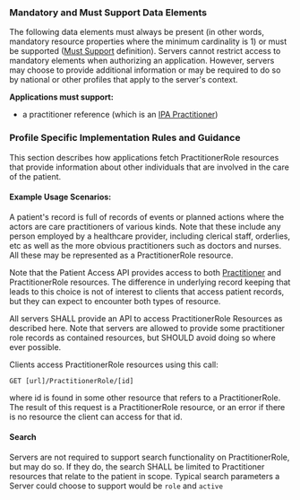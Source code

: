 
### Mandatory and Must Support Data Elements


<!-- Boilerplate -->
The following data elements must always be present (in other words, mandatory resource properties where the minimum cardinality is 1) or must be supported ([Must Support](conformance.html#must-support) definition). Servers cannot restrict access to mandatory elements when authorizing an application. However, servers may choose to provide additional information or may be required to do so by national or other profiles that apply to the server's context.

<!-- **Each <Resource Type> SHALL have:**
* one or more name(s) associated with the practitioner -->
 
**Applications must support:**
* a practitioner reference (which is an [IPA Practitioner](StructureDefinition-ipa-practitioner.html))

<!-- (only if present) -->
### Profile Specific Implementation Rules and Guidance

This section describes how applications fetch PractitionerRole resources that provide information about other individuals that are involved in the care of the patient. 

#### Example Usage Scenarios:

A patient's record is full of records of events or planned actions where the actors are 
care practitioners of various kinds. Note that these include any person employed by a healthcare provider,
including clerical staff, orderlies, etc as well as the more obvious practitioners such as doctors and 
nurses. All these may be represented as a PractitionerRole resource.

Note that the Patient Access API provides access to both [Practitioner](StructureDefinition-ipa-practitioner.html) and PractitionerRole resources.
The difference in underlying record keeping that leads to this choice is not of interest to clients
that access patient records, but they can expect to encounter both types of resource.

All servers SHALL provide an API to access PractitionerRole Resources as described here. 
Note that servers are allowed to provide some practitioner role records as contained resources, but 
SHOULD avoid doing so where ever possible. 

Clients access PractitionerRole resources using this call:

```GET [url]/PractitionerRole/[id]```

where id is found in some other resource that refers to a PractitionerRole. The result of this request is 
a PractitionerRole resource, or an error if there is no resource the client can access for that id. 

#### Search

Servers are not required to support search functionality on PractitionerRole, but may do so. If they do, the 
search SHALL be limited to Practitioner resources that relate to the patient in scope. Typical search
parameters a Server could choose to support would be ```role``` and ```active```